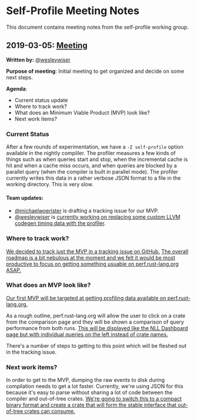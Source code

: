 # Self-Profile Meeting Notes
This document contains meeting notes from the self-profile working group.

## 2019-03-05: [Meeting][meeting20190305]
**Written by:** [@wesleywiser][wesleywiser]

**Purpose of meeting**: Initial meeting to get organized and decide on some next steps.

**Agenda**:
- Current status update
- Where to track work?
- What does an Minimum Viable Product (MVP) look like?
- Next work items?

### Current Status

After a few rounds of experimentation, we have a `-Z self-profile` option available in the nightly compliler.
The profiler measures a few kinds of things such as when queries start and stop, when the incremental cache is hit and when a cache miss occurs, and when queries are blocked by a parallel query (when the compiler is built in parallel mode).
The profiler currently writes this data in a rather verbose JSON format to a file in the working directory.
This is very slow.

#### Team updates:

- [@michaelwoerister][michaelwoerister] is drafting a tracking issue for our MVP.
- [@wesleywiser][wesleywiser] is [currently working on replacing some custom LLVM codegen timing data with the profiler](https://github.com/rust-lang/rust/pull/58488).

### Where to track work?

[We decided to track just the MVP in a tracking issue on GitHub.](https://rust-lang.zulipchat.com/#narrow/stream/187831-t-compiler.2Fwg-self-profile/topic/meeting.202019-03-05/near/159997283)
[The overall roadmap is a bit nebulous at the moment and we felt it would be most productive to focus on getting something usuable on perf.rust-lang.org ASAP.](https://rust-lang.zulipchat.com/#narrow/stream/187831-t-compiler.2Fwg-self-profile/topic/meeting.202019-03-05/near/159997637)

### What does an MVP look like?

[Our first MVP will be targeted at getting profiling data available on perf.rust-lang.org.](https://rust-lang.zulipchat.com/#narrow/stream/187831-t-compiler.2Fwg-self-profile/topic/meeting.202019-03-05/near/159998652)

As a rough outline, perf.rust-lang.org will allow the user to click on a crate from the comparison page and they will be shown a comparison of query performance from both runs.
[This will be displayed like the NLL Dashboard page but with individual queries on the left instead of crate names.](https://rust-lang.zulipchat.com/#narrow/stream/187831-t-compiler.2Fwg-self-profile/topic/meeting.202019-03-05/near/159998182)

There's a number of steps to getting to this point which will be fleshed out in the tracking issue.

### Next work items?

In order to get to the MVP, dumping the raw events to disk during compilation needs to get a lot faster.
Currently, we're using JSON for this because it's easy to parse without sharing a lot of code between the compiler and out-of-tree crates.
[We're going to switch this to a compact binary format and create a crate that will form the stable interface that out-of-tree crates can consume.](https://rust-lang.zulipchat.com/#narrow/stream/187831-t-compiler.2Fwg-self-profile/topic/meeting.202019-03-05/near/159999234)

[meeting20190305]: https://rust-lang.zulipchat.com/#narrow/stream/187831-t-compiler.2Fwg-self-profile/topic/meeting.202019-03-05
[michaelwoerister]: https://github.com/michaelwoerister
[wesleywiser]: https://github.com/wesleywiser

